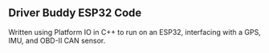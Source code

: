 ## Driver Buddy ESP32 Code

Written using Platform IO in C++ to run on an ESP32, interfacing with a GPS, IMU, and OBD-II CAN sensor.
